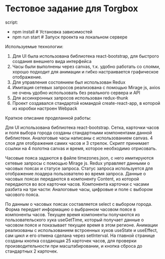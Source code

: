 # Тестовое задание для Torgbox

script:
  - npm install # Установка зависимостей
  - npm run start # Запуск проекта на локальном сервере

Используемые технологии:
1. Для UI была использована библиотека react-bootstrap, для быстрого создания внешнего вида интерфейса
2. Часы были выполнены через canvas, т.к. удобно работать со слоями, хорошо подходит для анимации и гибко настраивается графическое отображение.
3. Для управления состоянием был использован Redux
4. Имитация сетевых запросов реализована с помощью Mirage js, axios не очень удобно использовать без реального сервера и API
5. Для ассинхронных запросов использован redux-thunk
6. Проект создавался стандартой командой create-react-app, в которой из коробки настроен Webpack

Краткое описание проделанной работы:

Для UI использована библиотека react-bootstrap. Сетка, карточки часов и поля выбора города созданы стандартными компонентами данной библиотеки.
Аналоговые часы написаны с использованием canvas. 4 слоя для отображения самих часов и 3 стрелок. Скрипт принимает ссылки на 4 полотна canvas и время, которое необходимо отрисовать.

Часовые пояса задаются в файле timezones.json, с него имитируются сетевые запросы с помощью Mirage js.
Redux управляет данными о часовых поясах и статусе запроса. Статус запроса используется для отображение лоадера пользователю во время запроса.
Данные о часовых поясах передаются в компоненту Content, из которой передаются во все карточки часов.
Компонента карточки с часами разбита на три части: Аналоговые часы, цифровые и поле с выбором часового пояса.

По данным о часовых поясах составляется select с выбором города. Форма передает информацию о выбранном часовом поясе в компоненты часов.
Текущее время компоненты получаются из пользовательского хука useGetTime, который получает данные о часовом поясе и показывает текущее время в этом регионе.
Анимации реализованы с использованием встроенных хуков useState и useEffect, сам цикл и его отмена сделана через setInterval.
На главной странице созданы кнопка создающая 25 карточек часов, для проверки производительности при масштабировании, и кнопка сброса до стандартных 2 карточек.
